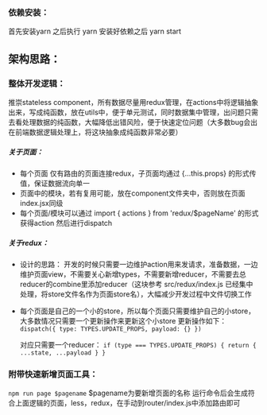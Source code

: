 ### 依赖安装：
首先安装yarn
之后执行
yarn
安装好依赖之后
yarn start

## 架构思路：

### 整体开发逻辑：
推崇stateless component，所有数据尽量用redux管理，在actions中将逻辑抽象出来，写成纯函数，放在utils中，便于单元测试，同时数据集中管理，出问题只需去看处理数据的纯函数，大幅降低出错风险，便于快速定位问题（大多数bug会出在前端数据逻辑处理上，将这块抽象成纯函数非常必要）

##### 关于页面：
 - 每个页面 仅有路由的页面连接redux，子页面均通过 {...this.props} 的形式传值，保证数据流向单一
 - 页面中的模块，若有复用可能，放在component文件夹中，否则放在页面index.jsx同级
 - 每个页面/模块可以通过 import { actions } from 'redux/$pageName' 的形式获得action 然后进行dispatch

##### 关于redux：
 - 设计的思路：
    开发的时候只需要一边维护action用来发请求，准备数据，一边维护页面view，不需要关心新增types，不需要新增reducer，不需要去总reducer的combine里添加reducer（这块参考 src/redux/index.js 已经集中处理，将store文件名作为页面store名），大幅减少开发过程中文件切换工作
 - 每个页面是自己的一个小的store，所以每个页面只需要维护自己的小store，大多数情况只需要一个更新操作来更新这个小store
    更新操作如下：
       ```
          dispatch({
             type: TYPES.UPDATE_PROPS,
             payload: {}
          })
       ```

    对应只需要一个reducer：
       ```
       	  if (type === TYPES.UPDATE_PROPS) {
       	  	return {
       	  		...state,
       	  		...payload
       	  	}
       	  }
       ```

### 附带快速新增页面工具：
``` npm run page $pagename ```  $pagename为要新增页面的名称
运行命令后会生成符合上面逻辑的页面，less，redux，在手动到router/index.js中添加路由即可

